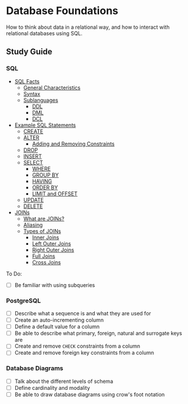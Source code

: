 # Database Foundations

How to think about data in a relational way, and how to interact with relational databases using SQL.

## Study Guide

### SQL

- [SQL Facts](./study_guide/sql.md)
  - [General Characteristics](./study_guide/sql.md#general-characteristics)
  - [Syntax](./study_guide/sql.md#syntax)
  - [Sublanguages](./study_guide/sql.md#sublanguages)
    - [DDL](./study_guide/sql.md#ddl)
    - [DML](./study_guide/sql.md#dml)
    - [DCL](./study_guide/sql.md#dcl)
- [Example SQL Statements](./study_guide/sql_statements.md)
  - [CREATE](./study_guide/sql_statements.md#create)
  - [ALTER](./study_guide/sql_statements.md#alter)
    - [Adding and Removing Constraints](./study_guide/sql_statements.md#adding-and-removing-constraints)
  - [DROP](./study_guide/sql_statements.md#drop)
  - [INSERT](./study_guide/sql_statements.md#insert)
  - [SELECT](./study_guide/sql_statements.md#select)
    - [WHERE](./study_guide/sql_statements.md#where)
    - [GROUP BY](./study_guide/sql_statements.md#group-by)
    - [HAVING](./study_guide/sql_statements.md#having)
    - [ORDER BY](./study_guide/sql_statements.md#order-by)
    - [LIMIT and OFFSET](./study_guide/sql_statements.md#limit-and-offset)
  - [UPDATE](./study_guide/sql_statements.md#update)
  - [DELETE](./study_guide/sql_statements.md#delete)
- [JOINs](./study_guide/joins.md)
  - [What are JOINs?](./study_guide/joins.md#what-are-sql-joins)
  - [Aliasing](./study_guide/joins.md#aliasing)
  - [Types of JOINs](./study_guide/joins.md#types-of-joins)
    - [Inner Joins](./study_guide/joins.md#inner-joins)
    - [Left Outer Joins](./study_guide/joins.md#left-outer-joins)
    - [Right Outer Joins](./study_guide/joins.md#right-outer-joins)
    - [Full Joins](./study_guide/joins.md#full-joins)
    - [Cross Joins](./study_guide/joins.md)

To Do:

- [ ] Be familiar with using subqueries

### PostgreSQL

- [ ] Describe what a sequence is and what they are used for
- [ ] Create an auto-incrementing column
- [ ] Define a default value for a column
- [ ] Be able to describe what primary, foreign, natural and surrogate keys are
- [ ] Create and remove `CHECK` constraints from a column
- [ ] Create and remove foreign key constraints from a column

### Database Diagrams

- [ ] Talk about the different levels of schema
- [ ] Define cardinality and modality
- [ ] Be able to draw database diagrams using crow's foot notation
